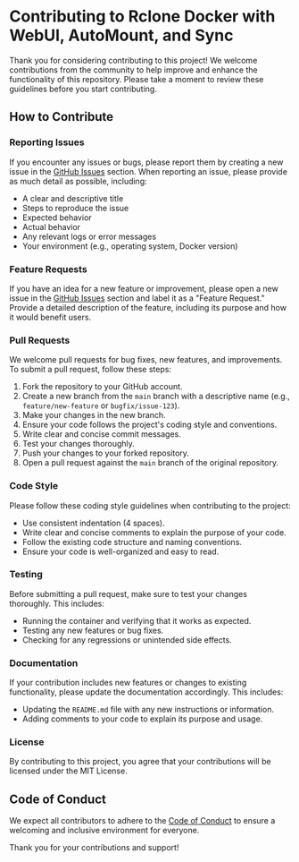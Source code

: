 # Contributing to Rclone Docker with WebUI, AutoMount, and Sync

Thank you for considering contributing to this project! We welcome contributions from the community to help improve and enhance the functionality of this repository. Please take a moment to review these guidelines before you start contributing.

## How to Contribute

### Reporting Issues

If you encounter any issues or bugs, please report them by creating a new issue in the [GitHub Issues](https://github.com/Klomgor/rclone-docker/issues) section. When reporting an issue, please provide as much detail as possible, including:

- A clear and descriptive title
- Steps to reproduce the issue
- Expected behavior
- Actual behavior
- Any relevant logs or error messages
- Your environment (e.g., operating system, Docker version)

### Feature Requests

If you have an idea for a new feature or improvement, please open a new issue in the [GitHub Issues](https://github.com/Klomgor/rclone-docker/issues) section and label it as a "Feature Request." Provide a detailed description of the feature, including its purpose and how it would benefit users.

### Pull Requests

We welcome pull requests for bug fixes, new features, and improvements. To submit a pull request, follow these steps:

1. Fork the repository to your GitHub account.
2. Create a new branch from the `main` branch with a descriptive name (e.g., `feature/new-feature` or `bugfix/issue-123`).
3. Make your changes in the new branch.
4. Ensure your code follows the project's coding style and conventions.
5. Write clear and concise commit messages.
6. Test your changes thoroughly.
7. Push your changes to your forked repository.
8. Open a pull request against the `main` branch of the original repository.

### Code Style

Please follow these coding style guidelines when contributing to the project:

- Use consistent indentation (4 spaces).
- Write clear and concise comments to explain the purpose of your code.
- Follow the existing code structure and naming conventions.
- Ensure your code is well-organized and easy to read.

### Testing

Before submitting a pull request, make sure to test your changes thoroughly. This includes:

- Running the container and verifying that it works as expected.
- Testing any new features or bug fixes.
- Checking for any regressions or unintended side effects.

### Documentation

If your contribution includes new features or changes to existing functionality, please update the documentation accordingly. This includes:

- Updating the `README.md` file with any new instructions or information.
- Adding comments to your code to explain its purpose and usage.

### License

By contributing to this project, you agree that your contributions will be licensed under the MIT License.

## Code of Conduct

We expect all contributors to adhere to the [Code of Conduct](CODE_OF_CONDUCT.md) to ensure a welcoming and inclusive environment for everyone.

Thank you for your contributions and support!
